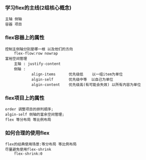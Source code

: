 ### 学习flex的主线(2组核心概念)
    主轴 侧轴
    容器 项目
### flex容器上的属性
    控制主侧轴分别是哪一根 以及他们的方向
        flex-flow:row nowrap
    富裕空间管理
        主轴 : justify-content
        侧轴 :
                align-items      优先级低    以一组item为单位
                algin-self       优先级中等  以自己为单位
                algin-content    优先级高(有可能会失效) 以所有内容为单位

### flex项目上的属性
    order 调整项目的排列顺序;
    algin-self 侧轴的富余空间管理;
    flex 等分布局 等比例布局

### 如何合理的使用flex
    flex的经典使用场景:等分布局 等比例布局
    尽量避免使用flex-shrink
        flex-shrink:0


